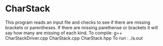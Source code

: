 # CharStack
This program reads an input file and checks to see if there are missing brackets or parentheses. If there are missing parethense or brackets it will say how many are missing of each kind. 
To compile: g++ CharStackDriver.cpp CharStack.cpp CharStack.hpp 
To run : ./a.out
